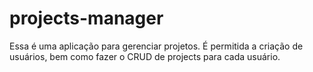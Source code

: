 # projects-manager
Essa é uma aplicação para gerenciar projetos. É permitida a criação de usuários, bem como fazer o CRUD de projects para cada usuário.
